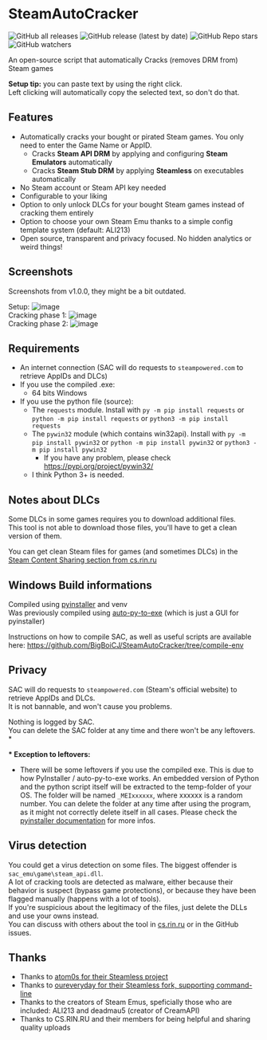 # SteamAutoCracker
![GitHub all releases](https://img.shields.io/github/downloads/BigBoiCJ/SteamAutoCracker/total?color=brightgreen&label=Total%20downloads)
![GitHub release (latest by date)](https://img.shields.io/github/downloads/BigBoiCJ/SteamAutoCracker/latest/total?color=green&label=Latest%20version%20downloads)
![GitHub Repo stars](https://img.shields.io/github/stars/BigBoiCJ/SteamAutoCracker?color=yellow&label=Stars)
![GitHub watchers](https://img.shields.io/github/watchers/BigBoiCJ/SteamAutoCracker?label=Watchers)

An open-source script that automatically Cracks (removes DRM from) Steam games

**Setup tip:** you can paste text by using the right click.\
Left clicking will automatically copy the selected text, so don't do that.

## Features
- Automatically cracks your bought or pirated Steam games. You only need to enter the Game Name or AppID.
  - Cracks **Steam API DRM** by applying and configuring **Steam Emulators** automatically
  - Cracks **Steam Stub DRM** by applying **Steamless** on executables automatically
- No Steam account or Steam API key needed
- Configurable to your liking
- Option to only unlock DLCs for your bought Steam games instead of cracking them entirely
- Option to choose your own Steam Emu thanks to a simple config template system (default: ALI213)
- Open source, transparent and privacy focused. No hidden analytics or weird things!

## Screenshots
Screenshots from v1.0.0, they might be a bit outdated.

Setup:
![image](https://user-images.githubusercontent.com/101492671/158049430-d1d7f352-4060-4266-bd9a-5e022c365a29.png)\
Cracking phase 1:
![image](https://user-images.githubusercontent.com/101492671/158049508-20a821c0-22cd-46fe-b6ee-1ef4551cbfc7.png)\
Cracking phase 2:
![image](https://user-images.githubusercontent.com/101492671/158049553-5b41d992-d144-4851-b6cb-ed3eeb528b82.png)

## Requirements
- An internet connection (SAC will do requests to `steampowered.com` to retrieve AppIDs and DLCs)
- If you use the compiled .exe:
  - 64 bits Windows
- If you use the python file (source):
  - The `requests` module. Install with `py -m pip install requests` or `python -m pip install requests` or `python3 -m pip install requests`
  - The `pywin32` module (which contains win32api). Install with `py -m pip install pywin32` or `python -m pip install pywin32` or `python3 -m pip install pywin32`
    - If you have any problem, please check https://pypi.org/project/pywin32/
  - I think Python 3+ is needed.

## Notes about DLCs
Some DLCs in some games requires you to download additional files.\
This tool is not able to download those files, you'll have to get a clean version of them.

You can get clean Steam files for games (and sometimes DLCs) in the [Steam Content Sharing section from cs.rin.ru](https://cs.rin.ru/forum/viewforum.php?f=22)

## Windows Build informations
Compiled using [pyinstaller](https://pypi.org/project/pyinstaller/) and venv\
Was previously compiled using [auto-py-to-exe](https://pypi.org/project/auto-py-to-exe/) (which is just a GUI for pyinstaller)

Instructions on how to compile SAC, as well as useful scripts are available here: https://github.com/BigBoiCJ/SteamAutoCracker/tree/compile-env

## Privacy
SAC will do requests to `steampowered.com` (Steam's official website) to retrieve AppIDs and DLCs.\
It is not bannable, and won't cause you problems.

Nothing is logged by SAC.\
You can delete the SAC folder at any time and there won't be any leftovers. *

__* Exception to leftovers:__
- There will be some leftovers if you use the compiled exe. This is due to how PyInstaller / auto-py-to-exe works. An embedded version of Python and the python script itself will be extracted to the temp-folder of your OS. The folder will be named `_MEIxxxxxx`, where xxxxxx is a random number. You can delete the folder at any time after using the program, as it might not correctly delete itself in all cases. Please check the [pyinstaller documentation](https://pyinstaller.org/en/stable/operating-mode.html#how-the-one-file-program-works) for more infos.

## Virus detection
You could get a virus detection on some files. The biggest offender is `sac_emu\game\steam_api.dll`.\
A lot of cracking tools are detected as malware, either because their behavior is suspect (bypass game protections), or because they have been flagged manually (happens with a lot of tools).\
If you're suspicious about the legitimacy of the files, just delete the DLLs and use your owns instead.\
You can discuss with others about the tool in [cs.rin.ru](https://cs.rin.ru/forum/viewtopic.php?f=10&t=120610) or in the GitHub issues.

## Thanks
- Thanks to [atom0s for their Steamless project](https://github.com/atom0s/Steamless)
- Thanks to [oureveryday for their Steamless fork, supporting command-line](https://github.com/oureveryday/Steamless_CLI)
- Thanks to the creators of Steam Emus, speficially those who are included: ALI213 and deadmau5 (creator of CreamAPI)
- Thanks to CS.RIN.RU and their members for being helpful and sharing quality uploads
